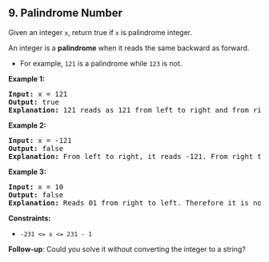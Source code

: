 ## 9\. Palindrome Number

Given an integer `x`, return true if `x` is palindrome integer.

An integer is a **palindrome** when it reads the same backward as forward.

- For example, `121` is a palindrome while `123` is not.

**Example 1:**

<pre>
<strong>Input:</strong> x = 121
<strong>Output:</strong> true
<strong>Explanation:</strong> 121 reads as 121 from left to right and from right to left.
</pre>

**Example 2:**

<pre>
<strong>Input:</strong> x = -121
<strong>Output:</strong> false
<strong>Explanation:</strong> From left to right, it reads -121. From right to left, it becomes 121-. Therefore it is not a palindrome.
</pre>

**Example 3:**

<pre>
<strong>Input:</strong> x = 10
<strong>Output:</strong> false
<strong>Explanation:</strong> Reads 01 from right to left. Therefore it is not a palindrome.
</pre>

**Constraints:**

- `-231 <= x <= 231 - 1`

**Follow-up**: Could you solve it without converting the integer to a string?